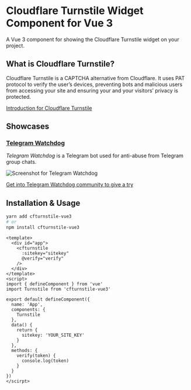 # Cloudflare Turnstile Widget Component for Vue 3

A Vue 3 component for showing the Cloudflare Turnstile widget on your project.

## What is Cloudflare Turnstile?
Cloudflare Turnstile is a CAPTCHA alternative from Cloudflare. It uses PAT protocol to verify the user’s devices, preventing bots and malicious users from accessing your site and ensuring your and your visitors’ privacy is protected.

[Introduction for Cloudflare Turnstile](https://blog.cloudflare.com/turnstile-private-captcha-alternative/)

## Showcases

### [Telegram Watchdog](https://github.com/tg-watchdog/tg-watchdog)

*Telegram Watchdog* is a Telegram bot used for anti-abuse from Telegram group chats.

![Screenshot for Telegram Watchdog](https://i.imgur.com/p593rwY.jpg)

[Get into Telegram Watchdog community to give a try](https://t.me/tgwatchdog_chat)

## Installation & Usage

```bash
yarn add cfturnstile-vue3
# or
npm install cfturnstile-vue3
```

```vue
<template>
  <div id="app">
    <cfturnstile
      :sitekey="sitekey"
      @verify="verify"
    />
  </div>
</template>
<script>
import { defineComponent } from 'vue'
import Turnstile from 'cfturnstile-vue3'

export default defineComponent({
  name: 'App',
  components: {
    Turnstile
  },
  data() {
    return {
      sitekey: 'YOUR_SITE_KEY'
    }
  },
  methods: {
    verify(token) {
      console.log(token)
    }
  }
})
</scirpt>
```
